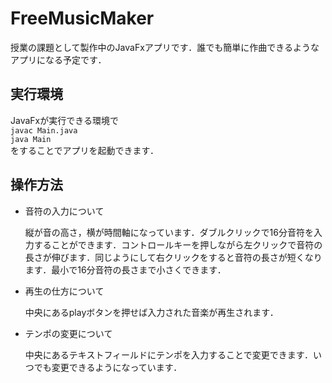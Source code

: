 # FreeMusicMaker

授業の課題として製作中のJavaFxアプリです．誰でも簡単に作曲できるようなアプリになる予定です．

## 実行環境

JavaFxが実行できる環境で  
```javac Main.java```  
```java Main```  
をすることでアプリを起動できます．

## 操作方法

* 音符の入力について

    縦が音の高さ，横が時間軸になっています．ダブルクリックで16分音符を入力することができます．コントロールキーを押しながら左クリックで音符の長さが伸びます．同じようにして右クリックをすると音符の長さが短くなります．最小で16分音符の長さまで小さくできます．

* 再生の仕方について

   中央にあるplayボタンを押せば入力された音楽が再生されます．

* テンポの変更について

  中央にあるテキストフィールドにテンポを入力することで変更できます．いつでも変更できるようになっています．
